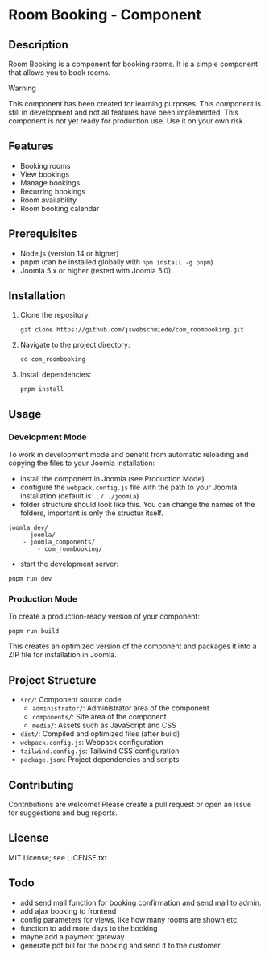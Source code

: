 # Room Booking - Component

## Description

Room Booking is a component for booking rooms. It is a simple component that allows you to book rooms.

> [!WARNING]
> This component has been created for learning purposes.
> This component is still in development and not all features have been implemented.
> This component is not yet ready for production use. Use it on your own risk.

## Features

-   Booking rooms
-   View bookings
-   Manage bookings
-   Recurring bookings
-   Room availability
-   Room booking calendar

## Prerequisites

-   Node.js (version 14 or higher)
-   pnpm (can be installed globally with `npm install -g pnpm`)
-   Joomla 5.x or higher (tested with Joomla 5.0)

## Installation

1. Clone the repository:

    ```
    git clone https://github.com/jswebschmiede/com_roombooking.git
    ```

2. Navigate to the project directory:

    ```
    cd com_roombooking
    ```

3. Install dependencies:

    ```
    pnpm install
    ```

## Usage

### Development Mode

To work in development mode and benefit from automatic reloading and copying the files to your Joomla installation:

-   install the component in Joomla (see Production Mode)
-   configure the `webpack.config.js` file with the path to your Joomla installation (default is `../../joomla`)
-   folder structure should look like this. You can change the names of the folders, important is only the structur itself.

```
joomla_dev/
    - joomla/
    - joomla_components/
        - com_roombooking/
```

-   start the development server:

```
pnpm run dev
```

### Production Mode

To create a production-ready version of your component:

```
pnpm run build
```

This creates an optimized version of the component and packages it into a ZIP file for installation in Joomla.

## Project Structure

-   `src/`: Component source code
    -   `administrator/`: Administrator area of the component
    -   `components/`: Site area of the component
    -   `media/`: Assets such as JavaScript and CSS
-   `dist/`: Compiled and optimized files (after build)
-   `webpack.config.js`: Webpack configuration
-   `tailwind.config.js`: Tailwind CSS configuration
-   `package.json`: Project dependencies and scripts

## Contributing

Contributions are welcome! Please create a pull request or open an issue for suggestions and bug reports.

## License

MIT License; see LICENSE.txt

## Todo

-   add send mail function for booking confirmation and send mail to admin.
-   add ajax booking to frontend
-   config parameters for views, like how many rooms are shown etc.
-   function to add more days to the booking
-   maybe add a payment gateway
-   generate pdf bill for the booking and send it to the customer

